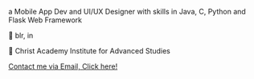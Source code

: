 a Mobile App Dev and UI/UX Designer with skills in Java, C, Python and Flask Web Framework

📍 blr, in

📖 Christ Academy Institute for Advanced Studies

[Contact me via Email, Click here!](haririo321@gmail.com)
